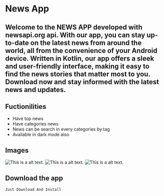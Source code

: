 # News App

## Welcome to the <b>NEWS APP</b> developed with newsapi.org api. With our app, you can stay up-to-date on the latest news from around the world, all from the convenience of your Android device. Written in Kotlin, our app offers a sleek and user-friendly interface, making it easy to find the news stories that matter most to you. Download now and stay informed with the latest news and updates.

## Fuctionilities

* Have top news
* Have categories news
* News can be search in every categories by tag
* Available in dark mode also


## Images

![This is a alt text.](/Screenshots/1.png)
![This is a alt text.](/Screenshots/2.png)
![This is a alt text.](/Screenshots/3.png)

## Download the app

```
Just Download And Install
```
